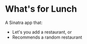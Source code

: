 # What's for Lunch

A Sinatra app that:

* Let's you add a restaurant, or
* Recommends a random restaurant
